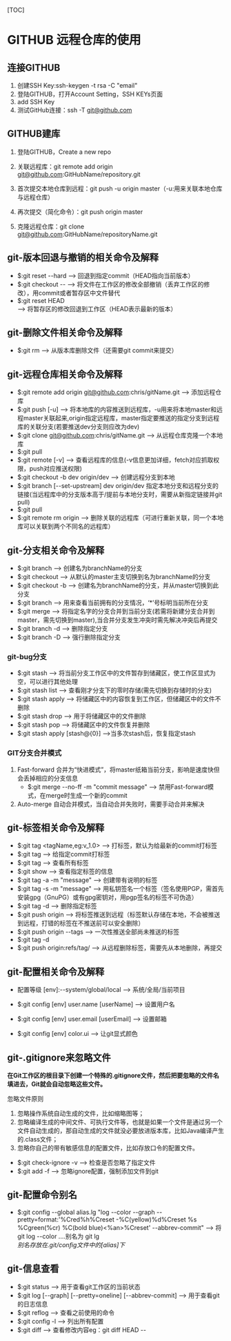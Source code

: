 [TOC]

# GITHUB 远程仓库的使用

## 连接GITHUB

1. 创建SSH Key:ssh-keygen -t rsa -C "email"
2. 登陆GITHUB，打开Account Setting，SSH KEYs页面
3. add SSH Key
4. 测试GitHub连接：ssh -T git@github.com

## GITHUB建库

1. 登陆GITHUB，Create a new repo
2. 关联远程库：git remote add origin git@github.com:GitHubName/repository.git
3. 首次提交本地仓库到远程：git push -u origin master（-u:用来关联本地仓库与远程仓库）
4. 再次提交（简化命令）：git push origin master

5. 克隆远程仓库：git clone git@github.com:GitHubName/repositoryName.git

## git-版本回退与撤销的相关命令及解释

- $:git reset --hard <commitID>  --> 回退到指定commit（HEAD指向当前版本）
- $:git checkout -- <fileName>  --> 将文件在工作区的修改全部撤销（丢弃工作区的修改），用commit或者暂存区中文件替代
- $:git reset HEAD <fileName>  --> 将暂存区的修改回退到工作区（HEAD表示最新的版本）

## git-删除文件相关命令及解释

- $:git rm <fileName>  --> 从版本库删除文件（还需要git commit来提交）

## git-远程仓库相关命令及解释

- $:git remote add origin git@github.com:chris/gitName.git  --> 添加远程仓库  
- $:git push [-u] <origin> <master>  --> 将本地库的内容推送到远程库，-u用来将本地master和远程master关联起来,origin指定远程库，master指定要推送的指定分支到远程库的关联分支(若要推送dev分支则应改为dev)  
- $:git clone git@github.com:chris/gitName.git  --> 从远程仓库克隆一个本地库  
- $:git pull
- $:git remote [-v]  --> 查看远程库的信息(-v信息更加详细，fetch对应抓取权限，push对应推送权限)
- $:git checkout -b dev origin/dev  --> 创建远程分支到本地
- $:git branch [--set-upstream] dev origin/dev 指定本地分支和远程分支的链接(当远程库中的分支版本高于/提前与本地分支时，需要从新指定链接并git pull)
- $:git pull
- $:git remote rm origin  --> 删除关联的远程库（可进行重新关联，同一个本地库可以关联到两个不同名的远程库） 

## git-分支相关命令及解释

- $:git branch <branchName>  --> 创建名为branchName的分支
- $:git checkout <branchName>  --> 从默认的master主支切换到名为branchName的分支
- $:git checkout -b <branchName>  --> 创建名为branchName的分支，并从master切换到此分支
- $:git branch  --> 用来查看当前拥有的分支情况，‘*’号标明当前所在分支
- $:git merge <branchName>  --> 将指定名字的分支合并到当前分支(若需将新建分支合并到master，需先切换到master),当合并分支发生冲突时需先解决冲突后再提交
- $:git branch -d <branchName>  --> 删除指定分支
- $:git branch -D <branchName>  --> 强行删除指定分支

### git-bug分支

- $:git stash  --> 将当前分支工作区中的文件暂存到储藏区，使工作区显式为空，可以进行其他处理
- $:git stash list  --> 查看刚才分支下的零时存储(需先切换到存储时的分支)
- $:git stash apply --> 将储藏区中的内容恢复到工作区，但储藏区中的文件不删除
- $:git stash drop  --> 用于将储藏区中的文件删除
- $:git stash pop  --> 将储藏区中的文件恢复并删除
- $:git stash apply [stash@{0}]  -->当多次stash后，恢复指定stash

### GIT分支合并模式

1. Fast-forward 合并为“快进模式”，将master纸箱当前分支，影响是速度快但会丢掉相应的分支信息
    - $:git merge --no-ff -m "commit message" <branchName>  --> 禁用Fast-forward模式，在merge时生成一个新的commit
2. Auto-merge 自动合并模式，当自动合并失败时，需要手动合并来解决

## git-标签相关命令及解释

- $:git tag <tagName,eg:v_1.0>  --> 打标签，默认为给最新的commit打标签
- $:git tag <tagName> <commitID>  --> 给指定commit打标签
- $:git tag  --> 查看所有标签
- $:git show <tagName>  --> 查看指定标签的信息
- $:git tag -a <tagName> -m "message" <commitID>  --> 创建带有说明的标签
- $:git tag -s <tagName> -m "message" <commitID>  --> 用私钥签名一个标签（签名使用PGP，需首先安装gpg（GnuPG）或有gpg密钥对，用pgp签名的标签不可伪造）
- $:git tag -d <tagName>  --> 删除指定标签
- $:git push origin <tagName>  --> 将标签推送到远程（标签默认存储在本地，不会被推送到远程，打错的标签在不推送前可以安全删除）
- $:git push origin --tags  --> 一次性推送全部尚未推送的标签
- $:git tag -d <tagName>
- $:git push origin:refs/tag/<tagName>  --> 从远程删除标签，需要先从本地删除，再提交

## git-配置相关命令及解释

- 配置等级 [env]:--system/global/local  --> 系统/全局/当前项目

- $:git config [env] user.name [userName]  --> 设置用户名
- $:git config [env] user.email [userEmail]  --> 设置邮箱
- $:git config [env] color.ui <true>  --> 让git显式颜色

## git-.gitignore来忽略文件

**在Git工作区的根目录下创建一个特殊的.gitignore文件，然后把要忽略的文件名填进去，Git就会自动忽略这些文件。**

忽略文件原则
1. 忽略操作系统自动生成的文件，比如缩略图等；
2. 忽略编译生成的中间文件、可执行文件等，也就是如果一个文件是通过另一个文件自动生成的，那自动生成的文件就没必要放进版本库，比如Java编译产生的.class文件；
3. 忽略你自己的带有敏感信息的配置文件，比如存放口令的配置文件。

- $:git check-ignore -v <fileName>  --> 检查是否忽略了指定文件
- $:git add -f <fileName>  --> 忽略ignore配置，强制添加文件到git

## git-配置命令别名

- $:git config --global alias.lg "log --color --graph --pretty=format:'%Cred%h%Creset -%C(yellow)%d%Creset %s %Cgreen(%cr) %C(bold blue)<%an>%Creset' --abbrev-commit"  --> 将git log --color ....别名为 git lg  
*别名存放在.git/config文件中的[alias]下*


## git-信息查看

- $:git status  --> 用于查看git工作区的当前状态
- $:git log [--graph] [--pretty=oneline] [--abbrev-commit]  --> 用于查看git的日志信息
- $:git reflog  --> 查看之前使用的命令
- $:git config -l  --> 列出所有配置
- $:git diff  --> 查看修改内容eg：git diff HEAD -- <fileName>